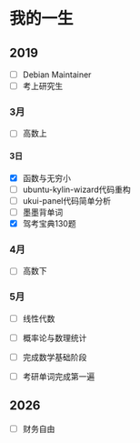 # 我的一生

## 2019

- [ ] Debian Maintainer
- [ ] 考上研究生

###  3月

- [ ] 高数上

#### 3日

- [x] 函数与无穷小
- [ ] ubuntu-kylin-wizard代码重构
- [ ] ukui-panel代码简单分析
- [ ] 墨墨背单词
- [x] 驾考宝典130题

### 4月

- [ ] 高数下

### 5月

- [ ] 线性代数
- [ ] 概率论与数理统计

- [ ] 完成数学基础阶段
- [ ] 考研单词完成第一遍

## 2026

- [ ] 财务自由